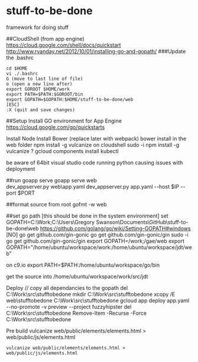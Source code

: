 # stuff-to-be-done
framework for doing stuff

##CloudShell (from app engine)
https://cloud.google.com/shell/docs/quickstart
http://www.ryanday.net/2012/10/01/installing-go-and-gopath/
###Update the .bashrc
```
cd $HOME
vi ./.bashrc
G (move to last line of file)
o (open a new line after)
export GOROOT $HOME/work
export PATH=$PATH:$GOROOT/bin
export GOPATH=$GOPATH:$HOME/stuff-to-be-done/web
[ESC]
:X (quit and save changes)
```

##Setup
Install GO environment for App Engine
https://cloud.google.com/go/quickstarts

Install Node
Install Bower (replace later with webpack)
bower install in the web folder
npm install -g vulcanize
on cloudshell
sudo -i npm install -g vulcanize
? gcloud components install kubectl

be aware of 64bit visual studio code running python causing issues with deployment

##run
goapp serve
goapp serve web\
dev_appserver.py web\app.yaml
dev_appserver.py app.yaml --host $IP --port $PORT

##format source
from root
gofmt -w web

##set go path [this should be done in the system environment]
set GOPATH=C:\Work;C:\Users\Gregory Swanson\Documents\GitHub\stuff-to-be-done\web
https://github.com/golang/go/wiki/Setting-GOPATH#windows
[NO] go get github.com/gin-gonic
go get github.com/gin-gonic/gin
sudo -i go get github.com/gin-gonic/gin
export GOPATH=/work;/gae/web
export GOPATH="/home/ubuntu/workspace/work:/home/ubuntu/workspace/jdt/web"

on c9.io
export PATH=$PATH:/home/ubuntu/workspace/go/bin

get the source into /home/ubuntu/workspace/work/src/jdt

Deploy
    // copy all dependancies to the gopath
    del C:\Work\src\stufftobedone
    mkdir C:\Work\src\stufftobedone
    xcopy /E web\stufftobedone C:\Work\src\stufftobedone
    gcloud app deploy app.yaml --no-promote -v preview --project fuzzyhipster
    del C:\Work\src\stufftobedone
    Remove-Item -Recurse -Force C:\Work\src\stufftobedone

Pre build
    vulcanize web/public/elements/elements.html > web/public/js/elements.html

    vulcanize web/public/elements/elements.html > web/public/js/elements.html